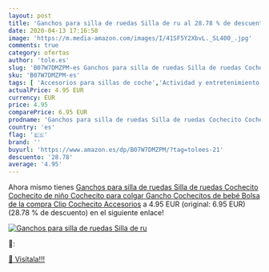 ```yaml
---
layout: post
title: 'Ganchos para silla de ruedas Silla de ru al 28.78 % de descuento'
date: 2020-04-13 17:16:58
image: 'https://m.media-amazon.com/images/I/41SF5Y2XbvL._SL400_.jpg'
comments: true
category: ofertas
author: 'tole.es'
slug: 'B07W7DMZPM-es Ganchos para silla de ruedas Silla de ruedas Cochecito...'
sku: 'B07W7DMZPM-es'
tags: [ 'Accesorios para sillas de coche','Actividad y entretenimiento','Andadores','Bebé','Espejos para asientos traseros','Higiene y cuidado','Sillas de coche y accesorios','Toallitas húmedas para bebé','Toallitas y accesorios para bebé','bebé', ]
actualPrice: 4.95 EUR
currency: EUR
price: 4.95
comparePrice: 6.95 EUR
prodname: 'Ganchos para silla de ruedas Silla de ruedas Cochecito Cochecito de niño Cochecito para colgar Gancho Cochecitos de bebé Bolsa de la compra Clip Cochecito Accesorios'
country: 'es'
flag: '🇪🇸'
brand: ''
buyurl: 'https://www.amazon.es/dp/B07W7DMZPM/?tag=tolees-21'
descuento: '28.78'
average: '4.95'
---
```


Ahora mismo tienes [Ganchos para silla de ruedas Silla de ruedas Cochecito Cochecito de niño Cochecito para colgar Gancho Cochecitos de bebé Bolsa de la compra Clip Cochecito Accesorios](https://www.amazon.es/dp/B07W7DMZPM/?tag=tolees-21) a 4.95 EUR (original: 6.95 EUR) (28.78 %  de descuento) en el siguiente enlace!

[![Ganchos para silla de ruedas Silla de ru](https://m.media-amazon.com/images/I/41SF5Y2XbvL._SL400_.jpg)](https://www.amazon.es/dp/B07W7DMZPM/?tag=tolees-21)

🔎:


[🛒 Visítala!!!](https://www.amazon.es/dp/B07W7DMZPM/?tag=tolees-21)
